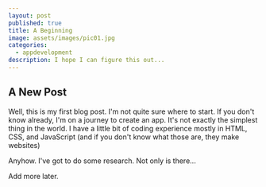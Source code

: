 ```yaml
---
layout: post
published: true
title: A Beginning
image: assets/images/pic01.jpg
categories:
  - appdevelopment
description: I hope I can figure this out...
---
```

## A New Post

Well, this is my first blog post. I'm not quite sure where to start.
If you don't know already, I'm on a journey to create an app. It's not exactly the simplest thing in the world. I have a little bit of coding experience mostly in HTML, CSS, and JavaScript (and if you don't know what those are, they make websites)

Anyhow. I've got to do some research. Not only is there...

Add more later.
